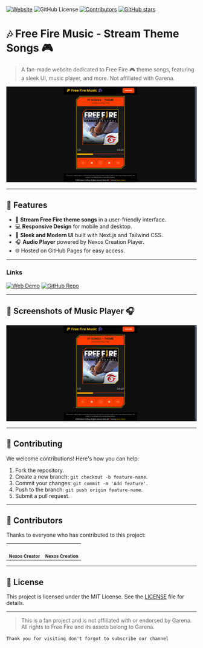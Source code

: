 [![Website](https://img.shields.io/website?down_color=red&down_message=offline&up_color=green&up_message=online&url=https%3A%2F%2Fnexoscrafting.github.io%2Ffree-fire-music&style=flat-square&color=cyan)](https://nexoscrafting.github.io/free-fire-music/)
![GitHub License](https://img.shields.io/github/license/nexoscrafting/free-fire-music.svg?style=flat-square&color=cyan)
[![Contributors](https://img.shields.io/github/contributors/nexoscrafting/free-fire-music?style=flat-square&color=cyan)](#-contributors)
[![GitHub stars](https://img.shields.io/github/stars/nexoscrafting/free-fire-music?&style=flat-square&color=cyan)](https://github.com/nexoscrafting/free-fire-music/stargazers)

# 🎶 Free Fire Music - Stream Theme Songs 🎮

> A fan-made website dedicated to Free Fire 🎮 theme songs, featuring a sleek UI, music player, and more. Not affiliated with Garena.

![Website Preview](public/preview-image.png)

---

## 🌟 Features

- 🎵 **Stream Free Fire theme songs** in a user-friendly interface.
- 💻 **Responsive Design** for mobile and desktop.
- 🎨 **Sleek and Modern UI** built with Next.js and Tailwind CSS.
- 🎧 **Audio Player** powered by Nexos Creation Player.
- 🌐 Hosted on GitHub Pages for easy access.

---

### Links

[![Web Demo](https://img.shields.io/badge/Web-Demo-blue?style=for-the-badge&logo=google-chrome)](https://nexoscrafting.github.io/free-fire-music)
[![GitHub Repo](https://img.shields.io/badge/GitHub-Repo-green?style=for-the-badge&logo=github)](https://github.com/nexoscrafting/free-fire-music)
<!-- [![YouTube Video](https://img.shields.io/badge/YouTube-Video-red?style=for-the-badge&logo=youtube)](https://youtu.be/rMnDe0iEGRs?si=B2viVesOhHYusbBG) -->

---

## 📸 Screenshots of Music Player 🎧

![Music Player](public/preview-image.png)

---

## 🤝 Contributing

We welcome contributions! Here's how you can help:

1. Fork the repository.
2. Create a new branch: `git checkout -b feature-name`.
3. Commit your changes: `git commit -m 'Add feature'`.
4. Push to the branch: `git push origin feature-name`.
5. Submit a pull request.

---

## 👥 Contributors

Thanks to everyone who has contributed to this project:

<table>
  <tr>
    <td align="center"><a href="https://github.com/nexoscreator"><img src="https://avatars.githubusercontent.com/nexoscreator" width="100px;" alt=""/><br /><sub><b>Nexos Creator</b></sub></a></td>
    <td align="center"><a href="https://github.com/nexoscreation"><img src="https://avatars.githubusercontent.com/nexoscreation" width="100px;" alt=""/><br /><sub><b>Nexos Creation</b></sub></a></td>
  </tr>
</table>

---

## 📜 License

This project is licensed under the MIT License. See the [LICENSE](LICENSE) file for details.

---

> This is a fan project and is not affiliated with or endorsed by Garena. All rights to Free Fire and its assets belong to Garena.

```
Thank you for visiting don't forgot to subscribe our channel
```
